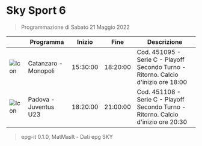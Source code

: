 # Sky Sport 6
> Programmazione di Sabato 21 Maggio 2022

||Programma|Inizio|Fine|Descrizione|
|---|---|---|---|---|
|![Icon](https://guidatv.sky.it/uuid/sportcalcio_cover_gc2KOQiZI.png)|Catanzaro - Monopoli|15:30:00|18:20:00|Cod. 451095 - Serie C - Playoff Secondo Turno - Ritorno. Calcio d&#039;inizio ore 18:00
|![Icon](https://guidatv.sky.it/uuid/sportcalcio_cover_gc2KOQiZI.png)|Padova - Juventus U23|18:20:00|21:00:00|Cod. 451108 - Serie C - Playoff Secondo Turno - Ritorno. Calcio d&#039;inizio ore 20:30



 > epg-it 0.1.0, MatMasIt - Dati epg SKY
